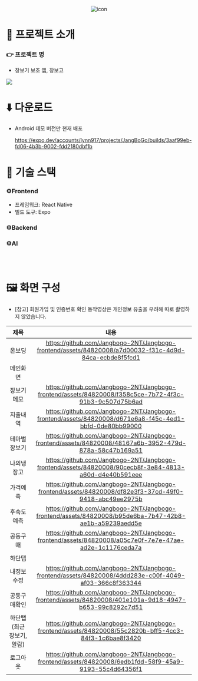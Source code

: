 <div align=center>
  
  ![icon](https://github.com/Jangbogo-2NT/Jangbogo-frontend/assets/84820008/d61c595c-0a3e-489b-9453-3af36507416e)
  
</div>

#  🌿 프로젝트 소개

### 👉 프로젝트 명

- 장보기 보조 앱, 장보고

<img src="https://github.com/Jangbogo-2NT/Jangbogo-frontend/assets/84820008/67ec6894-6158-41c2-afb4-1f7554fe3bb4" />

# ⬇️ 다운로드

- Android 데모 버전만 현재 배포

  https://expo.dev/accounts/lynn917/projects/JangBoGo/builds/3aaf99eb-fd06-4b3b-9002-fdd2180dbf1b
  

#  🔨 기술 스택

### ⚙️Frontend
- 프레임워크: React Native
- 빌드 도구: Expo

### ⚙️Backend

### ⚙️AI

<br/>
<br/>

# 🖼️ 화면 구성

- [참고] 회원가입 및 인증번호 확인 동작영상은 개인정보 유출을 우려해 따로 촬영하지 않았습니다.

|제목|내용|
|:---:|:---:|
|온보딩|https://github.com/Jangbogo-2NT/Jangbogo-frontend/assets/84820008/a7d00032-f31c-4d9d-84ca-ecbde8f5fcd1|
|메인화면|
|장보기메모|https://github.com/Jangbogo-2NT/Jangbogo-frontend/assets/84820008/f358c5ce-7b72-4f3c-91b3-9c507d75b6ad|
|지출내역|https://github.com/Jangbogo-2NT/Jangbogo-frontend/assets/84820008/d671e6a8-f45c-4ed1-bbfd-0de80bb99000|
|테마별장보기|https://github.com/Jangbogo-2NT/Jangbogo-frontend/assets/84820008/48167a6b-3952-479d-878a-58c47b169a51|
|나의냉장고|https://github.com/Jangbogo-2NT/Jangbogo-frontend/assets/84820008/90cecb8f-3e84-4813-a60d-d4e40b591eee|
|가격예측|https://github.com/Jangbogo-2NT/Jangbogo-frontend/assets/84820008/df82e3f3-37cd-49f0-9418-abc49ee2975b|
|후숙도예측|https://github.com/Jangbogo-2NT/Jangbogo-frontend/assets/84820008/b95de6ba-7b47-42b8-ae1b-a59239aedd5e|
|공동구매|https://github.com/Jangbogo-2NT/Jangbogo-frontend/assets/84820008/a05c7e0f-7e7e-47ae-ad2e-1c1176ceda7a|
|하단탭|
|내정보수정|https://github.com/Jangbogo-2NT/Jangbogo-frontend/assets/84820008/4ddd283e-c00f-4049-af03-366c8f363344|
|공동구매확인|https://github.com/Jangbogo-2NT/Jangbogo-frontend/assets/84820008/401e101a-9d18-4947-b653-99c8292c7d51|
|하단탭(최근장보기, 알람)|https://github.com/Jangbogo-2NT/Jangbogo-frontend/assets/84820008/55c2820b-bff5-4cc3-84f3-1c6bae8f3420|
|로그아웃|https://github.com/Jangbogo-2NT/Jangbogo-frontend/assets/84820008/6edb1fdd-58f9-45a9-9193-55c4d64356f1|
